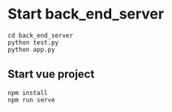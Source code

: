 # Start back_end_server
```
cd back_end_server
python test.py
python app.py
```

## Start vue project
```
npm install
npm run serve
```

